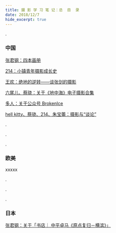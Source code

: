 ```yaml
---
title: 摄 影 学 习 笔 记：总  目  录
date: 2018/12/7
hide_excerpt: true
---
```

.
<!--more-->


### 中国


[张君钢：四本画册](https://photonote.me/2018/12/06/0007/)

[214：小镇青年摄影成长史](https://photonote.me/2018/12/06/0005/)

[王欢：绝地的逆转——谈张剑的摄影](https://photonote.me/2018/11/01/0004/)

[六尾儿、蔡骁：关于《地中海》电子摄影合集 ​​​​](https://photonote.me/2018/01/06/0003/)

[多人：关于公众号 BrokenIce](https://photonote.me/2017/12/28/0002/)

[hell kitty、蔡骁、214、朱宝蕾：摄影与“谈论”](https://photonote.me/2017/06/01/0001/)

.

.

.

### 欧美

xxxxx

.

.

.

### 日本

[张君钢：关于「书店｜ 中平卓马《原点复归－横滨》」](https://photonote.me/2018/12/06/0006/)




